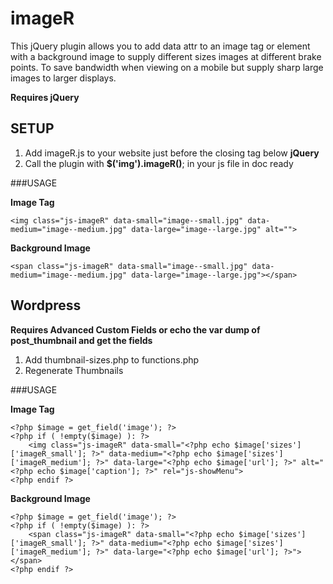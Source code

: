 # imageR

This jQuery plugin allows you to add data attr to an image tag or element with a background image to supply different sizes images at different brake points. To save bandwidth when viewing on a mobile but supply sharp large images to larger displays.

**Requires jQuery**

## SETUP

1. Add imageR.js to your website just before the closing </body> tag below **jQuery**
2. Call the plugin with **$('img').imageR()**; in your js file in doc ready

###USAGE

**Image Tag**

```
<img class="js-imageR" data-small="image--small.jpg" data-medium="image--medium.jpg" data-large="image--large.jpg" alt="">
```

**Background Image**

```
<span class="js-imageR" data-small="image--small.jpg" data-medium="image--medium.jpg" data-large="image--large.jpg"></span>
```

## Wordpress

**Requires Advanced Custom Fields or echo the var dump of post_thumbnail and get the fields**

1. Add thumbnail-sizes.php to functions.php
2. Regenerate Thumbnails

###USAGE

**Image Tag**

```
<?php $image = get_field('image'); ?>
<?php if ( !empty($image) ): ?>
    <img class="js-imageR" data-small="<?php echo $image['sizes']['imageR_small']; ?>" data-medium="<?php echo $image['sizes']['imageR_medium']; ?>" data-large="<?php echo $image['url']; ?>" alt="<?php echo $image['caption']; ?>" rel="js-showMenu">
<?php endif ?>
```

**Background Image**
```
<?php $image = get_field('image'); ?>
<?php if ( !empty($image) ): ?>
	<span class="js-imageR" data-small="<?php echo $image['sizes']['imageR_small']; ?>" data-medium="<?php echo $image['sizes']['imageR_medium']; ?>" data-large="<?php echo $image['url']; ?>"></span>
<?php endif ?>
```
